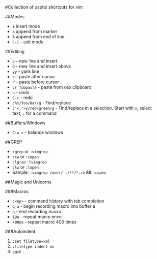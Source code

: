 #Collection of useful shortcuts for vim

##Modes

* `i` insert mode
* `a` append from marker
* `A` append from end of line
* `C-[` - exit mode

##Editing

* `o` - new line and insert
* `O` - new line and insert above
* `yy` - yank line
* `p` - paste after cursor
* `P` - paste before cursor
* `:r !pbpaste` - paste from osx clipboard
* `u` - undo
* `C-r` - redo
* `:%s/foo/bar/g` - Find/replace
* `:'<,'>s/red/green/g` - Find/replace in a selection.  Start with `v`, select text, `:` for a command

##Buffers/Windows

* `C-w =` - balance windows

##GREP

* `:grep` or `:vimgrep`
* `:cw` or `:copen`
* `:lgrep` `:lvimgrep`
* `:lw` or `:lopen`
* Sample: `:vimgrep /user/ ./**/*.rb` && `:copen`

##Magic and Unicorns

###Macros

* `:<up>` - command history with tab completion
* `q a` - begin recording macro into buffer a
* `q` - end recording macro
* `1@a` - repeat macro once
* `400@a` - repeat macro 400 times

###Autoindent
1. `:set filetype=xml`
2. `:filetype indent on`
3. `gg=G`